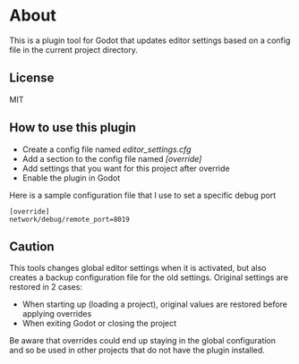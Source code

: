# About
This is a plugin tool for Godot that updates editor settings based on a config file in the current project directory.

## License
MIT

## How to use this plugin
- Create a config file named *editor_settings.cfg*
- Add a section to the config file named *[override]*
- Add settings that you want for this project after override
- Enable the plugin in Godot

Here is a sample configuration file that I use to set a specific debug port
```
[override]
network/debug/remote_port=8019

```
## Caution
This tools changes global editor settings when it is activated, but also creates a backup configuration file for the old settings.
Original settings are restored in 2 cases:
- When starting up (loading a project), original values are restored before applying overrides
- When exiting Godot or closing the project

Be aware that overrides could end up staying in the global configuration and so be used in other projects that do not have the plugin installed.
